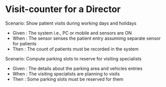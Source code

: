 # Visit-counter for a Director

Scenario: Show patient visits during working days and holidays

  - Given : The system i.e., PC or mobile and sensors are ON
  - When : The sensor senses the patient entry assumimg separate sensor for patients
  - Then : The count of patients must be recorded in the system

Scenario: Compute parking slots to reserve for visiting specialists

  - Given : The details about the parking area and vehicles entries
  - When : The visiting specialists are planning to visits
  - Then : Some parking slots must be reserved for them
